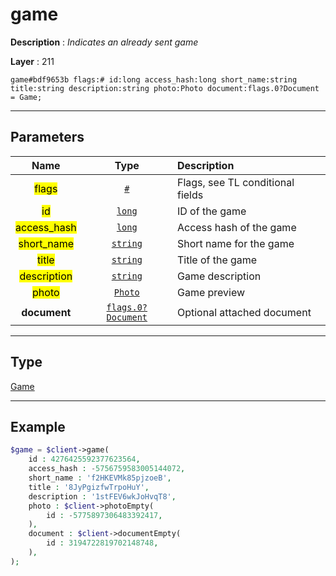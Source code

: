 # game

**Description** : *Indicates an already sent game*

**Layer** : 211

```tl
game#bdf9653b flags:# id:long access_hash:long short_name:string title:string description:string photo:Photo document:flags.0?Document = Game;
```

---

## Parameters

| Name | Type | Description |
| :---: | :---: | :--- |
| <mark>flags</mark> | [`#`](type/#) | Flags, see TL conditional fields |
| <mark>id</mark> | [`long`](type/long) | ID of the game |
| <mark>access_hash</mark> | [`long`](type/long) | Access hash of the game |
| <mark>short_name</mark> | [`string`](type/string) | Short name for the game |
| <mark>title</mark> | [`string`](type/string) | Title of the game |
| <mark>description</mark> | [`string`](type/string) | Game description |
| <mark>photo</mark> | [`Photo`](type/Photo) | Game preview |
| **document** | [`flags.0?Document`](type/Document) | Optional attached document |

---

## Type

[Game](type/Game)

---

## Example

```php
$game = $client->game(
	id : 4276425592377623564,
	access_hash : -5756759583005144072,
	short_name : 'f2HKEVMk85pjzoeB',
	title : '8JyPgizfwTrpoHuY',
	description : '1stFEV6wkJoHvqT8',
	photo : $client->photoEmpty(
		id : -5775897306483392417,
	),
	document : $client->documentEmpty(
		id : 3194722819702148748,
	),
);
```
